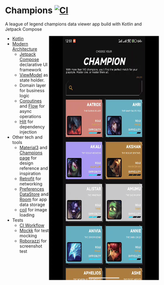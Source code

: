 # Champions [![CI](https://github.com/addpaperwing/Champion/actions/workflows/main.yml/badge.svg)](https://github.com/addpaperwing/Champion/actions/workflows/main.yml)
A league of legend champions data viewer app build with Kotlin and Jetpack Compose 

<img src="screenshots/previewgif.gif" align="right" width="360" height="800"/>


 * [Kotlin](https://kotlinlang.org/)
 * [Modern Architecture](https://developer.android.com/topic/architecture#recommended-app-arch) 
    * [Jetpack Compose](https://developer.android.com/jetpack/compose) declarative UI framework
    * [ViewModel](https://developer.android.com/topic/libraries/architecture/viewmodel) as state holder.
    * Domain layer for business logic
    * [Coroutines](https://kotlinlang.org/docs/reference/coroutines-overview.html) and [Flow](https://developer.android.com/kotlin/flow) for async operations
    * [Hilt](https://developer.android.com/training/dependency-injection/hilt-android) for dependency injection
* Other tech and tools
    * [Material3](https://m3.material.io/) and [Champions page](https://www.leagueoflegends.com/en-us/champions/) for design reference and inspiration
    * [Retrofit](https://square.github.io/retrofit/) for networking
    * [Preferences DataStore](https://developer.android.com/topic/libraries/architecture/datastore#preferences-datastore) and [Room](https://developer.android.com/training/data-storage/room) for app data storage
    * [coil](https://github.com/coil-kt/coil) for image loading
* Tests
    * [CI Workflow](https://github.com/addpaperwing/Champion/actions/runs/8862155768) 
    * [Mockk](https://mockk.io/) for test mocking
    * [Roborazzi](https://github.com/takahirom/roborazzi) for screenshot test